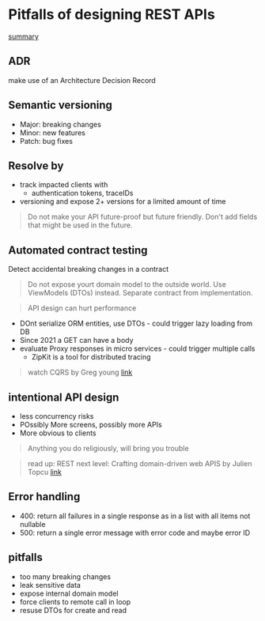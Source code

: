 # Pitfalls of designing REST APIs

[summary](https://devoxx.be/talk/top-rest-api-design-pitfalls/)

## ADR
make use of an Architecture Decision Record

## Semantic versioning
- Major: breaking changes
- Minor: new features
- Patch: bug fixes

## Resolve by
- track impacted clients with
  - authentication tokens, traceIDs
- versioning and expose 2+ versions for a limited amount of time

> Do not make your API future-proof but future friendly. Don't add fields that might be used in the future.

## Automated contract testing
Detect accidental breaking changes in a contract

> Do not expose yourt domain model to the outside world. Use ViewModels (DTOs) instead.
> Separate contract from implementation.

> API design can hurt performance
- DOnt serialize ORM entities, use DTOs - could trigger lazy loading from DB
- Since 2021 a GET can have a body
- evaluate Proxy responses in micro services - could trigger multiple calls
  - ZipKit is a tool for distributed tracing

> watch CQRS by Greg young [link](https://www.youtube.com/watch?v=JHGkaShoyNs)

## intentional API design
- less concurrency risks
- POssibly More screens, possibly more APIs
- More obvious to clients

> Anything you do religiously, will bring you trouble

> read up: REST next level: Crafting domain-driven web APIS by Julien Topcu [link](https://www.youtube.com/watch?v=bHc8Gudrhdo&ab_channel=Devoxx)


## Error handling
- 400: return all failures in a single response as in a list with all items not nullable
- 500: return a single error message with error code and maybe error ID

## pitfalls
- too many breaking changes
- leak sensitive data
- expose internal domain model
- force clients to remote call in loop
- resuse DTOs for create and read

